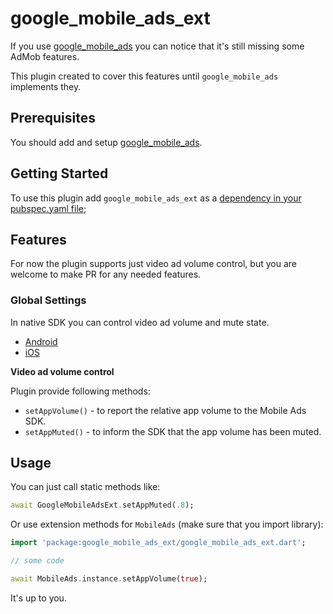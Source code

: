 # google_mobile_ads_ext

If you use [google_mobile_ads](https://pub.dev/packages/google_mobile_ads) 
you can notice that it's still missing some AdMob features.

This plugin created to cover this features until `google_mobile_ads` implements they.

## Prerequisites

You should add and setup [google_mobile_ads](https://pub.dev/packages/google_mobile_ads).

## Getting Started

To use this plugin add `google_mobile_ads_ext` as a [dependency in your pubspec.yaml file](https://pub.dev/packages/google_mobile_ads_ext#-installing-tab-);

## Features

For now the plugin supports just video ad volume control, but you are welcome to make PR for any needed features.

### Global Settings

In native SDK you can control video ad volume and mute state.

 - [Android](https://developers.google.com/admob/android/global-settings)
 - [iOS](https://developers.google.com/admob/ios/global-settings)

**Video ad volume control**

 Plugin provide following methods:

 - `setAppVolume()` - to report the relative app volume to the Mobile Ads SDK.
 - `setAppMuted()` - to inform the SDK that the app volume has been muted.

## Usage 

You can just call static methods like:

```dart
await GoogleMobileAdsExt.setAppMuted(.8);
```

Or use extension methods for `MobileAds` (make sure that you import library):

```dart
import 'package:google_mobile_ads_ext/google_mobile_ads_ext.dart';

// some code

await MobileAds.instance.setAppVolume(true);
```

It's up to you.
